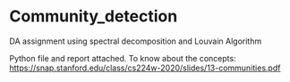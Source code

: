 # Community_detection
DA assignment using spectral decomposition and Louvain Algorithm

Python file and report attached.
To know about the concepts: https://snap.stanford.edu/class/cs224w-2020/slides/13-communities.pdf
